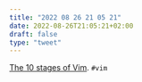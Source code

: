 ```yaml
---
title: "2022 08 26 21 05 21"
date: 2022-08-26T21:05:21+02:00
draft: false
type: "tweet"
---
```


[The 10 stages of Vim](https://michaelwelford.com/posts/10-stages-of-vim/). `#vim`
